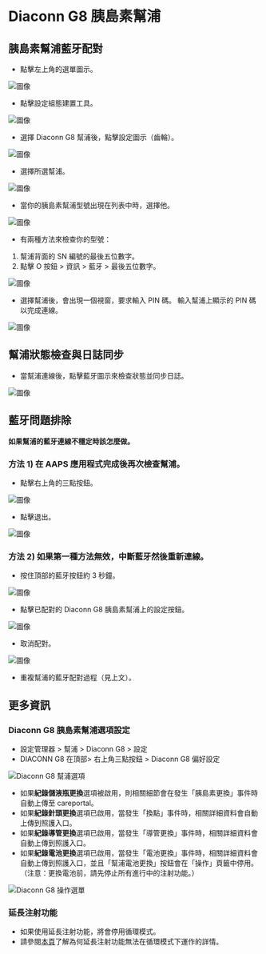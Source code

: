 # Diaconn G8 胰島素幫浦

## 胰島素幫浦藍牙配對

- 點擊左上角的選單圖示。

![圖像](../images/DiaconnG8/DiaconnG8_01.jpg)

- 點擊設定組態建置工具。

![圖像](../images/DiaconnG8/DiaconnG8_02.jpg)

- 選擇 Diaconn G8 幫浦後，點擊設定圖示（齒輪）。

![圖像](../images/DiaconnG8/DiaconnG8_03.jpg)

- 選擇所選幫浦。

![圖像](../images/DiaconnG8/DiaconnG8_04.jpg)

- 當你的胰島素幫浦型號出現在列表中時，選擇他。

![圖像](../images/DiaconnG8/DiaconnG8_05.jpg)

- 有兩種方法來檢查你的型號：

1. 幫浦背面的 SN 編號的最後五位數字。
2. 點擊 O 按鈕 > 資訊 > 藍牙 > 最後五位數字。

![圖像](../images/DiaconnG8/DiaconnG8_06.jpg)

- 選擇幫浦後，會出現一個視窗，要求輸入 PIN 碼。 輸入幫浦上顯示的 PIN 碼以完成連線。

 ![圖像](../images/DiaconnG8/DiaconnG8_07.jpg)

## 幫浦狀態檢查與日誌同步

- 當幫浦連線後，點擊藍牙圖示來檢查狀態並同步日誌。

![圖像](../images/DiaconnG8/DiaconnG8_08.jpg)

## 藍牙問題排除

**如果幫浦的藍牙連線不穩定時該怎麼做。**

### 方法 1) 在 AAPS 應用程式完成後再次檢查幫浦。

- 點擊右上角的三點按鈕。

![圖像](../images/DiaconnG8/DiaconnG8_09.jpg)

- 點擊退出。

![圖像](../images/DiaconnG8/DiaconnG8_10.jpg)

### 方法 2) 如果第一種方法無效，中斷藍牙然後重新連線。

- 按住頂部的藍牙按鈕約 3 秒鐘。

![圖像](../images/DiaconnG8/DiaconnG8_11.jpg)

- 點擊已配對的 Diaconn G8 胰島素幫浦上的設定按鈕。

![圖像](../images/DiaconnG8/DiaconnG8_12.jpg)

- 取消配對。

![圖像](../images/DiaconnG8/DiaconnG8_13.jpg)

- 重複幫浦的藍牙配對過程（見上文）。

## 更多資訊

### Diaconn G8 胰島素幫浦選項設定

- 設定管理器 > 幫浦 > Diaconn G8 > 設定
- DIACONN G8 在頂部> 右上角三點按鈕 > Diaconn G8 偏好設定

![Diaconn G8 幫浦選項](../images/DiaconnG8/DiaconnG8_14.jpg)

- 如果**紀錄儲液瓶更換**選項被啟用，則相關細節會在發生「胰島素更換」事件時自動上傳至 careportal。
- 如果**紀錄針頭更換**選項已啟用，當發生「換點」事件時，相關詳細資料會自動上傳到照護入口。
- 如果**紀錄導管更換**選項已啟用，當發生「導管更換」事件時，相關詳細資料會自動上傳到照護入口。
- 如果**紀錄電池更換**選項已啟用，當發生「電池更換」事件時，相關詳細資料會自動上傳到照護入口，並且「幫浦電池更換」按鈕會在「操作」頁籤中停用。 （注意：更換電池前，請先停止所有進行中的注射功能。）

![Diaconn G8 操作選單](../images/DiaconnG8/DiaconnG8_15.jpg)

### 延長注射功能

- 如果使用延長注射功能，將會停用循環模式。
- 請參閱[本頁](#extended-bolus-and-why-they-wont-work-in-closed-loop-environment)了解為何延長注射功能無法在循環模式下運作的詳情。
